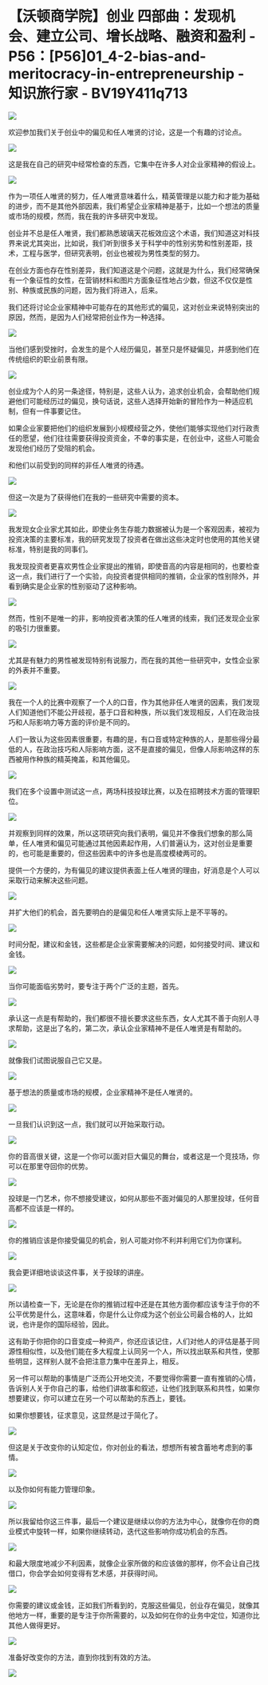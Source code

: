 # 【沃顿商学院】创业 四部曲：发现机会、建立公司、增长战略、融资和盈利 - P56：[P56]01_4-2-bias-and-meritocracy-in-entrepreneurship - 知识旅行家 - BV19Y411q713

![](img/226814d4d2cbcd568fcc956751d63ef8_0.png)

欢迎参加我们关于创业中的偏见和任人唯贤的讨论，这是一个有趣的讨论点。

![](img/226814d4d2cbcd568fcc956751d63ef8_2.png)

这是我在自己的研究中经常检查的东西，它集中在许多人对企业家精神的假设上。

![](img/226814d4d2cbcd568fcc956751d63ef8_4.png)

作为一项任人唯贤的努力，任人唯贤意味着什么，精英管理是以能力和才能为基础的进步，而不是其他外部因素，我们希望企业家精神是基于，比如一个想法的质量或市场的规模，然而，我在我的许多研究中发现。

创业并不总是任人唯贤，我们都熟悉玻璃天花板效应这个术语，我们知道这对科技界来说尤其突出，比如说，我们听到很多关于科学中的性别劣势和性别差距，技术，工程与医学，但研究表明，创业也被视为男性类型的努力。

在创业方面也存在性别差异，我们知道这是个问题，这就是为什么，我们经常确保有一个象征性的女性，在营销材料和图片方面象征性地占少数，但这不仅仅是性别、种族或民族的问题，因为我们将进入，后来。

我们还将讨论企业家精神中可能存在的其他形式的偏见，这对创业来说特别突出的原因，然而，是因为人们经常把创业作为一种选择。

![](img/226814d4d2cbcd568fcc956751d63ef8_6.png)

当他们感到受挫时，会发生的是个人经历偏见，甚至只是怀疑偏见，并感到他们在传统组织的职业前景有限。

![](img/226814d4d2cbcd568fcc956751d63ef8_8.png)

创业成为个人的另一条途径，特别是，这些人认为，追求创业机会，会帮助他们规避他们可能经历过的偏见，换句话说，这些人选择开始新的冒险作为一种适应机制，但有一件事要记住。

如果企业家要把他们的组织发展到小规模经营之外，使他们能够实现他们对行政责任的愿望，他们往往需要获得投资资金，不幸的事实是，在创业中，这些人可能会发现他们经历了受阻的机会。

和他们以前受到的同样的非任人唯贤的待遇。

![](img/226814d4d2cbcd568fcc956751d63ef8_10.png)

但这一次是为了获得他们在我的一些研究中需要的资本。

![](img/226814d4d2cbcd568fcc956751d63ef8_12.png)

我发现女企业家尤其如此，即使业务生存能力数据被认为是一个客观因素，被视为投资决策的主要标准，我的研究发现了投资者在做出这些决定时也使用的其他关键标准，特别是我的同事们。

我发现投资者更喜欢男性企业家提出的推销，即使音高的内容是相同的，也要检查这一点，我们进行了一个实验，向投资者提供相同的推销，企业家的性别除外，并看到确实是企业家的性别驱动了这种影响。

![](img/226814d4d2cbcd568fcc956751d63ef8_14.png)

然而，性别不是唯一的非，影响投资者决策的任人唯贤的线索，我们还发现企业家的吸引力很重要。

![](img/226814d4d2cbcd568fcc956751d63ef8_16.png)

尤其是有魅力的男性被发现特别有说服力，而在我的其他一些研究中，女性企业家的外表并不重要。

![](img/226814d4d2cbcd568fcc956751d63ef8_18.png)

我在一个人的比赛中观察了一个人的口音，作为其他非任人唯贤的因素，我们发现人们知道他们不能公开歧视，基于口音和种族，所以我们发现相反，人们在政治技巧和人际影响力等方面的评价是不同的。

人们一致认为这些因素很重要，有趣的是，有口音或特定种族的人，是那些得分最低的人，在政治技巧和人际影响方面，这不是直接的偏见，但像人际影响这样的东西被用作种族的精英掩盖，和其他偏见。

![](img/226814d4d2cbcd568fcc956751d63ef8_20.png)

我们在多个设置中测试这一点，两场科技投球比赛，以及在招聘技术方面的管理职位。

![](img/226814d4d2cbcd568fcc956751d63ef8_22.png)

并观察到同样的效果，所以这项研究向我们表明，偏见并不像我们想象的那么简单，任人唯贤和偏见可能通过其他因素起作用，人们普遍认为，这对创业是重要的，也可能是重要的，但这些因素中的许多也是高度模棱两可的。

提供一个方便的，为有偏见的建议提供表面上任人唯贤的理由，好消息是个人可以采取行动来解决这些问题。

![](img/226814d4d2cbcd568fcc956751d63ef8_24.png)

并扩大他们的机会，首先要明白的是偏见和任人唯贤实际上是不平等的。

![](img/226814d4d2cbcd568fcc956751d63ef8_26.png)

时间分配，建议和金钱，这些都是企业家需要解决的问题，如何接受时间、建议和金钱。

![](img/226814d4d2cbcd568fcc956751d63ef8_28.png)

当你可能面临劣势时，要专注于两个广泛的主题，首先。

![](img/226814d4d2cbcd568fcc956751d63ef8_30.png)

承认这一点是有帮助的，我们都很不擅长要求这些东西，女人尤其不善于向别人寻求帮助，这是出了名的，第二次，承认企业家精神不是任人唯贤是有帮助的。

![](img/226814d4d2cbcd568fcc956751d63ef8_32.png)

就像我们试图说服自己它又是。

![](img/226814d4d2cbcd568fcc956751d63ef8_34.png)

基于想法的质量或市场的规模，企业家精神不是任人唯贤的。

![](img/226814d4d2cbcd568fcc956751d63ef8_36.png)

一旦我们认识到这一点，我们就可以开始采取行动。

![](img/226814d4d2cbcd568fcc956751d63ef8_38.png)

你的音高很关键，这是一个你可以面对巨大偏见的舞台，或者这是一个竞技场，你可以在那里夺回你的优势。

![](img/226814d4d2cbcd568fcc956751d63ef8_40.png)

投球是一门艺术，你不想接受建议，如何从那些不面对偏见的人那里投球，任何音高都不应该是一样的。

![](img/226814d4d2cbcd568fcc956751d63ef8_42.png)

你的推销应该是你接受偏见的机会，别人可能对你不利并利用它们为你谋利。

![](img/226814d4d2cbcd568fcc956751d63ef8_44.png)

我会更详细地谈谈这件事，关于投球的讲座。

![](img/226814d4d2cbcd568fcc956751d63ef8_46.png)

所以请检查一下，无论是在你的推销过程中还是在其他方面你都应该专注于你的不公平优势是什么，这意味着，你是什么让你成为这个创业公司最合格的人，比如说，也许是你的国际经验，因此。

这有助于你把你的口音变成一种资产，你还应该记住，人们对他人的评估是基于同源性相似性，以及他们能在多大程度上认同另一个人，所以找出联系和共性，使那些明显，这样别人就不会把注意力集中在差异上，相反。

另一件可以帮助的事情是广泛而公开地交流，不要觉得你需要一直有推销的心情，告诉别人关于你自己的事，给他们讲故事和叙述，让他们找到联系和共性，如果你想要建议，你可以建立在另一个可以帮助的东西上，要钱。

如果你想要钱，征求意见，这显然是过于简化了。

![](img/226814d4d2cbcd568fcc956751d63ef8_48.png)

但这是关于改变你的认知定位，你对创业的看法，想想所有被含蓄地考虑到的事情。

![](img/226814d4d2cbcd568fcc956751d63ef8_50.png)

以及你如何有能力管理印象。

![](img/226814d4d2cbcd568fcc956751d63ef8_52.png)

所以我留给你这三件事，最后一个建议是继续以你的方法为中心，就像你在你的商业模式中旋转一样，如果你继续转动，迭代这些影响你成功机会的东西。

![](img/226814d4d2cbcd568fcc956751d63ef8_54.png)

和最大限度地减少不利因素，就像企业家所做的和应该做的那样，你不会让自己找借口，你会学会如何变得有艺术感，并获得时间。

![](img/226814d4d2cbcd568fcc956751d63ef8_56.png)

你需要的建议或金钱，正如我们所看到的，克服这些偏见，创业存在偏见，就像其他地方一样，重要的是专注于你所需要的，以及如何在你的业务中定位，知道你比其他人做得更好。

![](img/226814d4d2cbcd568fcc956751d63ef8_58.png)

准备好改变你的方法，直到你找到有效的方法。

![](img/226814d4d2cbcd568fcc956751d63ef8_60.png)

